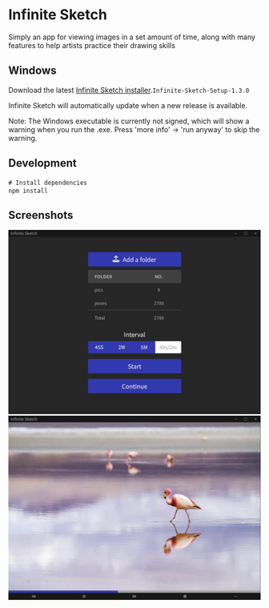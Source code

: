 # Infinite Sketch
Simply an app for viewing images in a set amount of time, along with many features to help artists practice their drawing skills

## Windows
Download the latest [Infinite Sketch installer](https://github.com/musaad0/Infinite-Sketch/releases/latest).`Infinite-Sketch-Setup-1.3.0`

Infinite Sketch will automatically update when a new release is available.

Note: The Windows executable is currently not signed, which will show a warning when you run the .exe. Press 'more info' -> 'run anyway' to skip the warning.

## Development
```
# Install dependencies
npm install

```
## Screenshots
![app screenshot-1](https://github.com/musaad0/Infinite-Sketch/blob/main/screenshots/Infinite_Sketch_1.png "screenshot-1")
![app screenshot-2](https://github.com/musaad0/Infinite-Sketch/blob/main/screenshots/Infinite_Sketch_2.jpg "screenshot-2")

